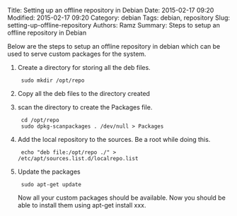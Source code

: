 Title: Setting up an offline repository in Debian
Date: 2015-02-17 09:20
Modified: 2015-02-17 09:20
Category: debian
Tags: debian, repository
Slug: setting-up-offline-repository
Authors: Ramz
Summary: Steps to setup an offline repository in Debian

Below are the steps to setup an offline repository in debian which can be used to serve custom packages for the system.

1. Create a directory for storing all the deb files.

        sudo mkdir /opt/repo

2. Copy all the deb files to the directory created

3. scan the directory to create the Packages file.

        cd /opt/repo
        sudo dpkg-scanpackages . /dev/null > Packages

4. Add the local repository to the sources. Be a root while doing this.

        echo "deb file:/opt/repo ./" > /etc/apt/sources.list.d/localrepo.list

5. Update the packages

        sudo apt-get update


    Now all your custom packages should be available. Now you should be able to install them using apt-get install xxx.
    